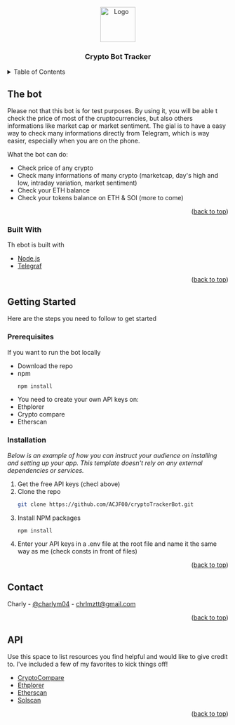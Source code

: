 <div id="top"></div>
<!--
*** Thanks for checking out the Best-README-Template. If you have a suggestion
*** that would make this better, please fork the repo and create a pull request
*** or simply open an issue with the tag "enhancement".
*** Don't forget to give the project a star!
*** Thanks again! Now go create something AMAZING! :D
-->




<!-- PROJECT LOGO -->
<br />
<div align="center">
  <a href="https://github.com/othneildrew/Best-README-Template">
    <img src="images/logo.png" alt="Logo" width="80" height="80">
  </a>

  <h3 align="center">Crypto Bot Tracker</h3>

</div>



<!-- TABLE OF CONTENTS -->
<details>
  <summary>Table of Contents</summary>
  <ol>
    <li>
      <a href="#about-the-project">The bot</a>
      <ul>
        <li><a href="#built-with">Built With</a></li>
      </ul>
    </li>
    <li>
      <a href="#getting-started">Getting Started</a>
      <ul>
        <li><a href="#prerequisites">Prerequisites</a></li>
        <li><a href="#installation">Installation</a></li>
      </ul>
    </li>
    <li><a href="#API">API</a></li>
    <li><a href="#contact">Contact</a></li>
  </ol>
</details>



<!-- ABOUT THE PROJECT -->
## The bot

Please not that this bot is for test purposes. By using it, you will be able t check the price of most of the cruptocurrencies, but also others informations like market cap or market sentiment. The gial is to have a easy way to check many informations directly from Telegram, which is way easier, especially when you are on the phone.


What the bot can do:
* Check price of any crypto
* Check many informations of many crypto (marketcap, day's high and low, intraday variation, market sentiment)
* Check your ETH balance
* Check your tokens balance on ETH & SOl (more to come)


<p align="right">(<a href="#top">back to top</a>)</p>



### Built With

Th ebot is built with

* [Node.js](https://nodejs.org/en/)
* [Telegraf](https://telegraf.js.org/)

<p align="right">(<a href="#top">back to top</a>)</p>



<!-- GETTING STARTED -->
## Getting Started

Here are the steps you need to follow to get started

### Prerequisites

If you want to run the bot locally
* Download the repo
* npm
  ```sh
  npm install
  ```
* You need to create your own API keys on:
* Ethplorer
* Crypto compare
* Etherscan

### Installation

_Below is an example of how you can instruct your audience on installing and setting up your app. This template doesn't rely on any external dependencies or services._

1. Get the free API keys (checl above)
2. Clone the repo
   ```sh
   git clone https://github.com/ACJF00/cryptoTrackerBot.git
   ```
3. Install NPM packages
   ```sh
   npm install
   ```
4. Enter your API keys in a .env file at the root file and name it the same way as me (check consts in front of files)

<p align="right">(<a href="#top">back to top</a>)</p>


<!-- CONTACT -->
## Contact

Charly - [@charlym04](https://twitter.com/charlymcrypto) - chrlmztt@gmail.com

<p align="right">(<a href="#top">back to top</a>)</p>



<!-- ACKNOWLEDGMENTS -->
## API

Use this space to list resources you find helpful and would like to give credit to. I've included a few of my favorites to kick things off!

* [CryptoCompare](https://min-api.cryptocompare.com/)
* [Ethplorer](https://ethplorer.io/)
* [Etherscan](https://etherscan.io/apis)
* [Solscan](https://public-api.solscan.io/docs/#/)

<p align="right">(<a href="#top">back to top</a>)</p>

